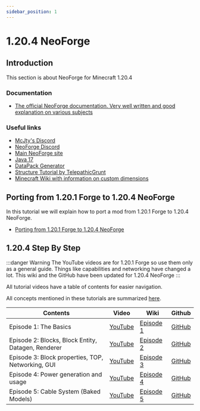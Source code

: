 ```yaml
---
sidebar_position: 1
---
```


# 1.20.4 NeoForge

## Introduction

This section is about NeoForge for Minecraft 1.20.4

### Documentation

* [The official NeoForge documentation. Very well written and good explanation on various subjects](https://docs.neoforged.net/)

### Useful links

* [McJty's Discord](https://discord.gg/knAXM4G)
* [NeoForge Discord](https://discord.gg/UvedJ9m)
* [Main NeoForge site](https://neoforged.net/)
* [Java 17](https://adoptium.net/)
* [DataPack Generator](https://misode.github.io)
* [Structure Tutorial by TelepathicGrunt](https://github.com/TelepathicGrunt/StructureTutorialMod)
* [Minecraft Wiki with information on custom dimensions](https://minecraft.fandom.com/wiki/Custom_dimension)

## Porting from 1.20.1 Forge to 1.20.4 NeoForge

In this tutorial we will explain how to port a mod from 1.20.1 Forge to 1.20.4 NeoForge.

* [Porting from 1.20.1 Forge to 1.20.4 NeoForge](./porting.md)

## 1.20.4 Step By Step

:::danger Warning
The YouTube videos are for 1.20.1 Forge so use them only as a general guide. Things like
capabilities and networking have changed a lot. This wiki and the GitHub have been updated for 1.20.4 NeoForge
:::

All tutorial videos have a table of contents for easier navigation.

All concepts mentioned in these tutorials are summarized [here](./concepts.md).

| Contents                                           | Video                                   | Wiki                  | Github                                                          |
|----------------------------------------------------|-----------------------------------------|-----------------------|-----------------------------------------------------------------|
| Episode 1: The Basics                              | [YouTube](https://youtu.be/BpUbD0NXfp8) | [Episode 1](./ep1.md) | [GitHub](https://github.com/McJty/Tut4_1Basics/tree/1.20.4_neo) | 
| Episode 2: Blocks, Block Entity, Datagen, Renderer | [YouTube](https://youtu.be/4IQLCHSoUN8) | [Episode 2](./ep2.md) | [GitHub](https://github.com/McJty/Tut4_2Block/tree/1.20.4_neo)  | 
| Episode 3: Block properties, TOP, Networking, GUI  | [YouTube](https://youtu.be/jE68rw_sAXg) | [Episode 3](./ep3.md) | [GitHub](https://github.com/McJty/Tut4_2Block/tree/1.20.4_neo)  | 
| Episode 4: Power generation and usage              | [YouTube](https://youtu.be/1MaePcTVisw) | [Episode 4](./ep4.md) | [GitHub](https://github.com/McJty/Tut4_3Power/tree/1.20.4_neo)  |
| Episode 5: Cable System (Baked Models)             | [YouTube](https://youtu.be/WUhet8dOlAs) | [Episode 5](./ep5.md) | [GitHub](https://github.com/McJty/Tut4_3Power/tree/1.20.4_neo)                 |
